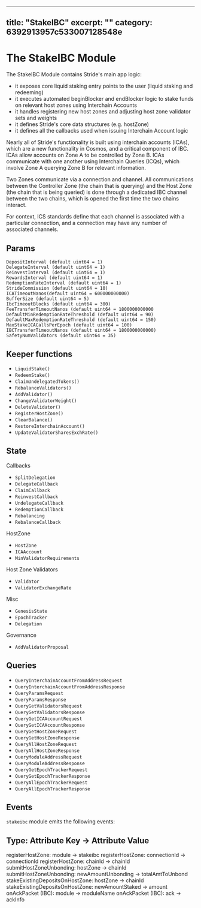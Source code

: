 ***

title: "StakeIBC"
excerpt: ""
category: 6392913957c533007128548e
----------------------------------

# The StakeIBC Module

The StakeIBC Module contains Stride's main app logic:

*   it exposes core liquid staking entry points to the user (liquid staking and
    redeeming)
*   it executes automated beginBlocker and endBlocker logic to stake funds on
    relevant host zones using Interchain Accounts
*   it handles registering new host zones and adjusting host zone validator sets
    and weights
*   it defines Stride's core data structures (e.g. hostZone)
*   it defines all the callbacks used when issuing Interchain Account logic

Nearly all of Stride's functionality is built using interchain accounts (ICAs),
which are a new functionality in Cosmos, and a critical component of IBC. ICAs
allow accounts on Zone A to be controlled by Zone B. ICAs communicate with one
another using Interchain Queries (ICQs), which involve Zone A querying Zone B
for relevant information.

Two Zones communicate via a connection and channel. All communications between
the Controller Zone (the chain that is querying) and the Host Zone (the chain
that is being queried) is done through a dedicated IBC channel between the two
chains, which is opened the first time the two chains interact.

For context, ICS standards define that each channel is associated with a
particular connection, and a connection may have any number of associated
channels.

## Params

    DepositInterval (default uint64 = 1)
    DelegateInterval (default uint64 = 1)
    ReinvestInterval (default uint64 = 1)
    RewardsInterval (default uint64 = 1)
    RedemptionRateInterval (default uint64 = 1)
    StrideCommission (default uint64 = 10)
    ICATimeoutNanos(default uint64 = 600000000000)
    BufferSize (default uint64 = 5)
    IbcTimeoutBlocks (default uint64 = 300)
    FeeTransferTimeoutNanos (default uint64 = 1800000000000
    DefaultMinRedemptionRateThreshold (default uint64 = 90)
    DefaultMaxRedemptionRateThreshold (default uint64 = 150)
    MaxStakeICACallsPerEpoch (default uint64 = 100)
    IBCTransferTimeoutNanos (default uint64 = 1800000000000)
    SafetyNumValidators (default uint64 = 35)

## Keeper functions

*   `LiquidStake()`
*   `RedeemStake()`
*   `ClaimUndelegatedTokens()`
*   `RebalanceValidators()`
*   `AddValidator()`
*   `ChangeValidatorWeight()`
*   `DeleteValidator()`
*   `RegisterHostZone()`
*   `ClearBalance()`
*   `RestoreInterchainAccount()`
*   `UpdateValidatorSharesExchRate()`

## State

Callbacks

*   `SplitDelegation`
*   `DelegateCallback`
*   `ClaimCallback`
*   `ReinvestCallback`
*   `UndelegateCallback`
*   `RedemptionCallback`
*   `Rebalancing`
*   `RebalanceCallback`

HostZone

*   `HostZone`
*   `ICAAccount`
*   `MinValidatorRequirements`

Host Zone Validators

*   `Validator`
*   `ValidatorExchangeRate`

Misc

*   `GenesisState`
*   `EpochTracker`
*   `Delegation`

Governance

*   `AddValidatorProposal`

## Queries

*   `QueryInterchainAccountFromAddressRequest`
*   `QueryInterchainAccountFromAddressResponse`
*   `QueryParamsRequest`
*   `QueryParamsResponse`
*   `QueryGetValidatorsRequest`
*   `QueryGetValidatorsResponse`
*   `QueryGetICAAccountRequest`
*   `QueryGetICAAccountResponse`
*   `QueryGetHostZoneRequest`
*   `QueryGetHostZoneResponse`
*   `QueryAllHostZoneRequest`
*   `QueryAllHostZoneResponse`
*   `QueryModuleAddressRequest`
*   `QueryModuleAddressResponse`
*   `QueryGetEpochTrackerRequest`
*   `QueryGetEpochTrackerResponse`
*   `QueryAllEpochTrackerRequest`
*   `QueryAllEpochTrackerResponse`

## Events

`stakeibc` module emits the following events:

## Type: Attribute Key → Attribute Value

registerHostZone: module → stakeibc registerHostZone: connectionId →
connectionId registerHostZone: chainId → chainId submitHostZoneUnbonding:
hostZone → chainId submitHostZoneUnbonding: newAmountUnbonding →
totalAmtToUnbond stakeExistingDepositsOnHostZone: hostZone → chainId
stakeExistingDepositsOnHostZone: newAmountStaked → amount onAckPacket
(IBC): module → moduleName onAckPacket (IBC): ack → ackInfo
